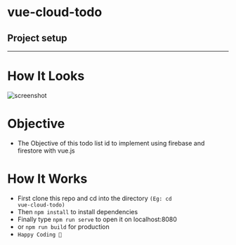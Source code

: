 # vue-cloud-todo

## Project setup

<hr>

# How It Looks

![screenshot](https://user-images.githubusercontent.com/65610778/93798773-e1893f80-fc46-11ea-8df2-cd8cc312edeb.png)

# Objective 

- The Objective of this todo list id to implement using firebase and firestore with vue.js

# How It Works

- First clone this repo and cd into the directory <code>(Eg: cd vue-cloud-todo)</code> <br>
- Then <code>npm install</code> to install dependencies <br>
- Finally type <code>npm run serve</code> to open it on localhost:8080 <br>
- or <code>npm run build</code> for production <br>
- <code>Happy Coding 🎉</code><br>
